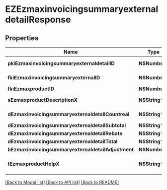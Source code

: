 # EZEzmaxinvoicingsummaryexternaldetailResponse

## Properties
Name | Type | Description | Notes
------------ | ------------- | ------------- | -------------
**pkiEzmaxinvoicingsummaryexternaldetailID** | **NSNumber*** | The unique ID of the Ezmaxinvoicingsummaryexternaldetail | [optional] 
**fkiEzmaxinvoicingsummaryexternalID** | **NSNumber*** | The unique ID of the Ezmaxinvoicingsummaryexternal | [optional] 
**fkiEzmaxproductID** | **NSNumber*** | The unique ID of the Ezmaxproduct | 
**sEzmaxproductDescriptionX** | **NSString*** | The description of the Ezmaxproduct in the language of the requester | 
**dEzmaxinvoicingsummaryexternaldetailCountreal** | **NSString*** | The count item invoiced for the product | 
**dEzmaxinvoicingsummaryexternaldetailSubtotal** | **NSString*** | The subtotal invoiced for the product | 
**dEzmaxinvoicingsummaryexternaldetailRebate** | **NSString*** | The rebate for the product | 
**dEzmaxinvoicingsummaryexternaldetailTotal** | **NSString*** | The total invoiced for the product | 
**bEzmaxinvoicingsummaryexternaldetailAdjustment** | **NSNumber*** | Whether it&#39;s an adjustment | 
**tEzmaxproductHelpX** | **NSString*** | The help message of the Ezmaxproduct in the language of the requester | 

[[Back to Model list]](../README.md#documentation-for-models) [[Back to API list]](../README.md#documentation-for-api-endpoints) [[Back to README]](../README.md)


